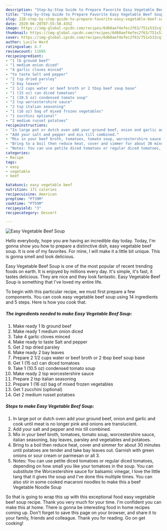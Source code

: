 ```yaml
---
description: "Step-by-Step Guide to Prepare Favorite Easy Vegetable Beef Soup"
title: "Step-by-Step Guide to Prepare Favorite Easy Vegetable Beef Soup"
slug: 228-step-by-step-guide-to-prepare-favorite-easy-vegetable-beef-soup
date: 2020-06-28T07:55:50.435Z
image: https://img-global.cpcdn.com/recipes/6d60aef4efec2f63/751x532cq70/easy-vegetable-beef-soup-recipe-main-photo.jpg
thumbnail: https://img-global.cpcdn.com/recipes/6d60aef4efec2f63/751x532cq70/easy-vegetable-beef-soup-recipe-main-photo.jpg
cover: https://img-global.cpcdn.com/recipes/6d60aef4efec2f63/751x532cq70/easy-vegetable-beef-soup-recipe-main-photo.jpg
author: Lucile Ward
ratingvalue: 4.7
reviewcount: 11695
recipeingredient:
- "1 lb ground beef"
- "1 medium onion diced"
- "4 garlic cloves minced"
- "to taste Salt and pepper"
- "2 tsp dried parsley"
- "2 bay leaves"
- "2 1/2 cups water or beef broth or 2 tbsp beef soup base"
- "1 (15 oz) can diced tomatoes"
- "1 (10.5 oz) condensed tomato soup"
- "2 tsp worcestershire sauce"
- "2 tsp italian seasoning"
- "1 (16 oz) bag of mixed frozen vegetables"
- "1 zucchini optional"
- "2 medium russet potatoes"
recipeinstructions:
- "In large pot or dutch oven add your ground beef, onion and garlic and cook until meat is no longer pink and onions are translucient."
- "Add your salt and pepper and mix till combined."
- "Mix in your beef broth, tomatoes, tomato soup, worcestershire sauce, italian seasoning, bay leaves, parsley and vegetables and potatoes."
- "Bring to a boil then reduce heat, cover and simmer for about 30 minutes until potatoes are tender and take bay leaves out. Garnish with green onions or sour cream or parmesan or all 3."
- "Notes: You can use petite diced tomatoes or regular diced tomatoes, depending on how small you like your tomatoes in the soup. You can substitute the Worcestershire sauce for balsamic vinegar, I love the little tang that it gives the soup and I&#39;ve done this multiple times. You can also stir in some cooked macaroni noodles to make this a beef Vegetable Noodle Soup"
categories:
- Recipe
tags:
- easy
- vegetable
- beef

katakunci: easy vegetable beef 
nutrition: 171 calories
recipecuisine: American
preptime: "PT39M"
cooktime: "PT59M"
recipeyield: "3"
recipecategory: Dessert

---
```



![Easy Vegetable Beef Soup](https://img-global.cpcdn.com/recipes/6d60aef4efec2f63/751x532cq70/easy-vegetable-beef-soup-recipe-main-photo.jpg)

Hello everybody, hope you are having an incredible day today. Today, I'm gonna show you how to prepare a distinctive dish, easy vegetable beef soup. It is one of my favorites. For mine, I will make it a little bit unique. This is gonna smell and look delicious.



Easy Vegetable Beef Soup is one of the most popular of recent trending foods on earth. It is enjoyed by millions every day. It's simple, it's fast, it tastes delicious. They are nice and they look fantastic. Easy Vegetable Beef Soup is something that I've loved my entire life.


To begin with this particular recipe, we must first prepare a few components. You can cook easy vegetable beef soup using 14 ingredients and 5 steps. Here is how you cook that.

<!--inarticleads1-->

##### The ingredients needed to make Easy Vegetable Beef Soup:

1. Make ready 1 lb ground beef
1. Make ready 1 medium onion diced
1. Take 4 garlic cloves minced
1. Make ready to taste Salt and pepper
1. Get 2 tsp dried parsley
1. Make ready 2 bay leaves
1. Prepare 2 1/2 cups water or beef broth or 2 tbsp beef soup base
1. Get 1 (15 oz) can diced tomatoes
1. Take 1 (10.5 oz) condensed tomato soup
1. Make ready 2 tsp worcestershire sauce
1. Prepare 2 tsp italian seasoning
1. Prepare 1 (16 oz) bag of mixed frozen vegetables
1. Get 1 zucchini (optional)
1. Get 2 medium russet potatoes




<!--inarticleads2-->

##### Steps to make Easy Vegetable Beef Soup:

1. In large pot or dutch oven add your ground beef, onion and garlic and cook until meat is no longer pink and onions are translucient.
1. Add your salt and pepper and mix till combined.
1. Mix in your beef broth, tomatoes, tomato soup, worcestershire sauce, italian seasoning, bay leaves, parsley and vegetables and potatoes.
1. Bring to a boil then reduce heat, cover and simmer for about 30 minutes until potatoes are tender and take bay leaves out. Garnish with green onions or sour cream or parmesan or all 3.
1. Notes: You can use petite diced tomatoes or regular diced tomatoes, depending on how small you like your tomatoes in the soup. You can substitute the Worcestershire sauce for balsamic vinegar, I love the little tang that it gives the soup and I&#39;ve done this multiple times. You can also stir in some cooked macaroni noodles to make this a beef Vegetable Noodle Soup




So that is going to wrap this up with this exceptional food easy vegetable beef soup recipe. Thank you very much for your time. I'm confident you can make this at home. There is gonna be interesting food in home recipes coming up. Don't forget to save this page on your browser, and share it to your family, friends and colleague. Thank you for reading. Go on get cooking!
